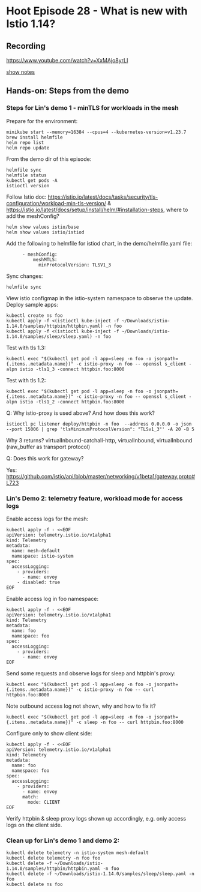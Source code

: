 # Hoot Episode 28 - What is new with Istio 1.14?

## Recording ##
 https://www.youtube.com/watch?v=XxMAjo8yrLI

[show notes](SHOWNOTES.md)

## Hands-on: Steps from the demo

### Steps for Lin's demo 1 - minTLS for workloads in the mesh

Prepare for the environment:
```
minikube start --memory=16384 --cpus=4 --kubernetes-version=v1.23.7
brew install helmfile
helm repo list
helm repo update
```

From the demo dir of this episode:
```
helmfile sync
helmfile status
kubectl get pods -A
istioctl version
```

Follow Istio doc:
https://istio.io/latest/docs/tasks/security/tls-configuration/workload-min-tls-version/ & https://istio.io/latest/docs/setup/install/helm/#installation-steps, where to add the meshConfig?

```
helm show values istio/base
helm show values istio/istiod
```
Add the following to helmfile for istiod chart, in the demo/helmfile.yaml file:

```
      - meshConfig:
          meshMTLS:
            minProtocolVersion: TLSV1_3
```

Sync changes:

```
helmfile sync
```

View istio configmap in the istio-system namespace to observe the update.
Deploy sample apps:

```
kubectl create ns foo
kubectl apply -f <(istioctl kube-inject -f ~/Downloads/istio-1.14.0/samples/httpbin/httpbin.yaml) -n foo
kubectl apply -f <(istioctl kube-inject -f ~/Downloads/istio-1.14.0/samples/sleep/sleep.yaml) -n foo
```

Test with tls 1.3:

```
kubectl exec "$(kubectl get pod -l app=sleep -n foo -o jsonpath={.items..metadata.name})" -c istio-proxy -n foo -- openssl s_client -alpn istio -tls1_3 -connect httpbin.foo:8000
```

Test with tls 1.2:

```
kubectl exec "$(kubectl get pod -l app=sleep -n foo -o jsonpath={.items..metadata.name})" -c istio-proxy -n foo -- openssl s_client -alpn istio -tls1_2 -connect httpbin.foo:8000
```

Q: Why istio-proxy is used above?  And how does this work?

```
istioctl pc listener deploy/httpbin -n foo  --address 0.0.0.0 -o json --port 15006 | grep 'tlsMinimumProtocolVersion": "TLSv1_3"' -A 20 -B 5
```

Why 3 returns?  virtualInbound-catchall-http, virtualInbound, virtualInbound (raw_buffer as transport protocol)

Q: Does this work for gateway?

Yes: https://github.com/istio/api/blob/master/networking/v1beta1/gateway.proto#L723

### Lin's Demo 2: telemetry feature, workload mode for access logs

Enable access logs for the mesh:

```
kubectl apply -f - <<EOF
apiVersion: telemetry.istio.io/v1alpha1
kind: Telemetry
metadata:
  name: mesh-default
  namespace: istio-system
spec:
  accessLogging:
    - providers:
      - name: envoy
    - disabled: true
EOF
```

Enable access log in foo namespace:

```
kubectl apply -f - <<EOF
apiVersion: telemetry.istio.io/v1alpha1
kind: Telemetry
metadata:
  name: foo
  namespace: foo
spec:
  accessLogging:
    - providers:
      - name: envoy
EOF
```

Send some requests and observe logs for sleep and httpbin's proxy:

```
kubectl exec "$(kubectl get pod -l app=sleep -n foo -o jsonpath={.items..metadata.name})" -c istio-proxy -n foo -- curl httpbin.foo:8000
```

Note outbound access log not shown, why and how to fix it?

```
kubectl exec "$(kubectl get pod -l app=sleep -n foo -o jsonpath={.items..metadata.name})" -c sleep -n foo -- curl httpbin.foo:8000
```

Configure only to show client side:

```
kubectl apply -f - <<EOF
apiVersion: telemetry.istio.io/v1alpha1
kind: Telemetry
metadata:
  name: foo
  namespace: foo
spec:
  accessLogging:
    - providers:
      - name: envoy
      match:
        mode: CLIENT
EOF
```

Verify httpbin & sleep proxy logs shown up accordingly, e.g. only access logs on the client side.

### Clean up for Lin's demo 1 and demo 2:

```
kubectl delete telemetry -n istio-system mesh-default
kubectl delete telemetry -n foo foo
kubectl delete -f ~/Downloads/istio-1.14.0/samples/httpbin/httpbin.yaml -n foo
kubectl delete -f ~/Downloads/istio-1.14.0/samples/sleep/sleep.yaml -n foo
kubectl delete ns foo
```


